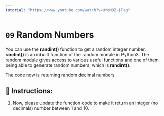 ```yaml
---
tutorial: "https://www.youtube.com/watch?v=uYqMOZ-jFag"
---
```


# `09` Random Numbers

You can use the **randint()** function to get a random integer number. **randint()** is an inbuilt function of the random module in Python3.
The random module gives access to various useful functions and one of them being able to generate random numbers, which is **randint()**.

The code now is returning random decimal numbers.

## 📝 Instructions:

1. Now, please update the function code to make it return an integer (no decimals) number between 1 and 10.



